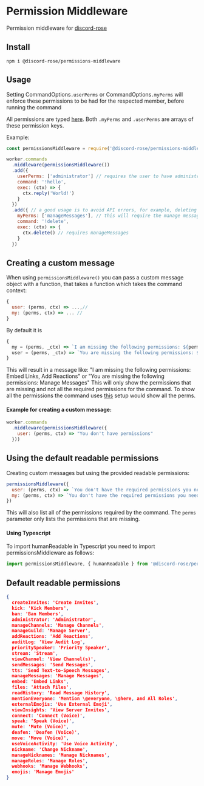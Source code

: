 # Permission Middleware

Permission middleware for [discord-rose](https://npmjs.com/package/discord-rose)

## Install

`npm i @discord-rose/permissions-middleware`

## Usage

Setting CommandOptions`.userPerms` or CommandOptions`.myPerms` will enforce these permissions to be had for the respected member, before running the command

All permissions are typed [here](https://github.com/discord-rose/discord-rose/blob/master/src/utils/Permissions.ts#L5). Both `.myPerms` and `.userPerms` are arrays of these permission keys.

Example:

```js
const permissionsMiddleware = require('@discord-rose/permissions-middleware')

worker.commands
  .middleware(permissionsMiddleware())
  .add({
    userPerms: ['administrator'] // requires the user to have administrator
    command: '!hello',
    exec: (ctx) => {
      ctx.reply('World!')
    }
  })
  .add({ // a good usage is to avoid API errors, for example, deleting messages:
    myPerms: ['manageMessages'], // this will require the manage messages permission
    command: '!delete',
    exec: (ctx) => {
      ctx.delete() // requires manageMessages
    }
  })
```




## Creating a custom message

When using `permissionsMiddleware()` you can pass a custom message object with a function, that takes a function which takes the command context:
```js
{
  user: (perms, ctx) => ...,//
  my: (perms, ctx) => ... //
}
```

By default it is 
```js
{
  my = (perms, _ctx) => `I am missing the following permissions: ${perms.map(p => humanReadable[p] ?? p).join(', ')}`,
  user = (perms, _ctx) => `You are missing the following permissions: ${perms.map(p => humanReadable[p] ?? p).join(', ')}`,
}
```
This will result in a message like: "I am missing the following permissions: Embed Links, Add Reactions" or "You are missing the following permissions: Manage Messages"
This will only show the permissions that are missing and not all the required permissions for the command. To show all the permissions the command uses [this](#using-the-default-readable-permissions) setup would show all the perms.

#### Example for creating a custom message:

```js
worker.commands
  .middleware(permissionsMiddleware({
    user: (perms, ctx) => "You don't have permissions"
  }))
```



## Using the default readable permissions

Creating custom messages but using the provided readable permissions:
```js
permissionsMiddleware({
  user: (perms, ctx) => `You don't have the required permissions you need: ${ctx.command.userPerms.map(p => permissionsMiddleware.humanReadable[p])}`,
  my: (perms, ctx) => `You don't have the required permissions you need: ${ctx.command.myPerms.map(p => permissionsMiddleware.humanReadable[p])}`
})
```

This will also list all of the permissions required by the command. The `perms` parameter only lists the permissions that are missing.

#### Using Typescript

To import humanReadable in Typescript you need to import permissionsMiddleware as follows:

```typescript
import permissionsMiddleware, { humanReadable } from '@discord-rose/permissions-middleware'
```





## Default readable permissions

```json
{
  createInvites: 'Create Invites',
  kick: 'Kick Members',
  ban: 'Ban Members',
  administrator: 'Administrator',
  manageChannels: 'Manage Channels',
  manageGuild: 'Manage Server',
  addReactions: 'Add Reactions',
  auditLog: 'View Audit Log',
  prioritySpeaker: 'Priority Speaker',
  stream: 'Stream',
  viewChannel: 'View Channel(s)',
  sendMessages: 'Send Messages',
  tts: 'Send Text-to-Speech Messages',
  manageMessages: 'Manage Messages',
  embed: 'Embed Links',
  files: 'Attach Files',
  readHistory: 'Read Message History',
  mentionEveryone: 'Mention \@everyone, \@here, and All Roles',
  externalEmojis: 'Use External Emoji',
  viewInsights: 'View Server Invites',
  connect: 'Connect (Voice)',
  speak: 'Speak (Voice)',
  mute: 'Mute (Voice)',
  deafen: 'Deafen (Voice)',
  move: 'Move (Voice)',
  useVoiceActivity: 'Use Voice Activity',
  nickname: 'Change Nickname',
  manageNicknames: 'Manage Nicknames',
  manageRoles: 'Manage Roles',
  webhooks: 'Manage Webhooks',
  emojis: 'Manage Emojis'
}
```